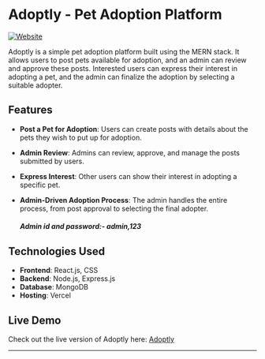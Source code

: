# Adoptly - Pet Adoption Platform

[![Website](https://img.shields.io/badge/Website-Adoptly-green)](https://adoptly.vercel.app/)

Adoptly is a simple pet adoption platform built using the MERN stack. It allows users to post pets available for adoption, and an admin can review and approve these posts. Interested users can express their interest in adopting a pet, and the admin can finalize the adoption by selecting a suitable adopter.

## Features

- **Post a Pet for Adoption**: Users can create posts with details about the pets they wish to put up for adoption.
- **Admin Review**: Admins can review, approve, and manage the posts submitted by users.
- **Express Interest**: Other users can show their interest in adopting a specific pet.
- **Admin-Driven Adoption Process**: The admin handles the entire process, from post approval to selecting the final adopter.

  ##### Admin id and password:- admin,123

## Technologies Used

- **Frontend**: React.js, CSS
- **Backend**: Node.js, Express.js
- **Database**: MongoDB
- **Hosting**: Vercel

## Live Demo

Check out the live version of Adoptly here: [Adoptly](https://adoptly.vercel.app/)

---
